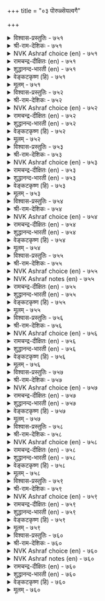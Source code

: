+++
title = "०३ पॊरुळ्सॆयल्वगै"

+++


<details><summary>विश्वास-प्रस्तुतिः - ७५१</summary>

पॊरुळल् लवरैप् पॊरुळागच् चॆय्युम्  
पॊरुळल्लदु इल्लै पॊरुळ्।       ७५१
</details>

<details><summary>श्री-राम-देशिकः - ७५१</summary>

अधिकारः ७६. अर्थर्जनोपायः  
अनर्हानप्यर्हतमान् कर्तुं येन धनेने तु ।  
शक्यते तादृहाद्चित्तात्, अन्यत् किं सार्थकं भवेत् ॥ ७५१॥
</details>

<details><summary>NVK Ashraf choice (en) - ७५१</summary>

०७५१
There is nothing like wealth
To make the worthless worthy.
(P.S. Sundaram)
</details>

<details><summary>रामचन्द्र-दीक्षितः (en) - ७५१</summary>

751\. poruḷ allavaraip poruḷākac ceyyum  
poruḷ allatu, illai poruḷ.

751\. There is nothing else than riches that make insignificant men prominent.  
</details>

<details><summary>शुद्धानन्द-भारती (en) - ७५१</summary>

1\. பொருளல் லவரைப் பொருளாகச் செய்யும்  
பொருளல்லது இல்லை பொருள்.  
Naught exists that can, save wealth  
Make the worthless as men of worth.        751  
</details>

<details><summary>वेङ्कटकृष्ण (हि) - ७५१</summary>

751
धन जो देता है बना, नगण्य को भी गण्य ।  
उसे छोड़ कर मनुज को, गण्य वस्तु नहिं अन्य ॥
  </details>

<details><summary>मूलम् - ७५१</summary>

पॊरुळल् लवरैप् पॊरुळागच् चॆय्युम्  
पॊरुळल्लदु इल्लै पॊरुळ्।       ७५१
</details>

<details><summary>विश्वास-प्रस्तुतिः - ७५२</summary>

इल्लारै ऎल्लारुम् ऎळ्ळुवर् सॆल्वरै  
ऎल्लारुम् सॆय्वर् सिऱप्पु।       ७५२
</details>

<details><summary>श्री-राम-देशिकः - ७५२</summary>

गुणिनं चाप्यर्थहीनं दूषयन्ति नरा भुवि ।  
निर्गुणं चाप्यर्थवन्तं मानयन्ति जनाः सदा ॥ ७५२॥
</details>

<details><summary>NVK Ashraf choice (en) - ७५२</summary>

०७५२
Everyone despises the poor
While the rich are exalted by all.
(P.S. Sundaram), (Satguru Subramuniyaswami)
</details>

<details><summary>रामचन्द्र-दीक्षितः (en) - ७५२</summary>

752\. illārai ellārum eḷḷuvar; celvarai  
ellārum ceyvar, ciṟappu.

752\. All will despise the poor; all will accord honour to the wealthy.  
</details>

<details><summary>शुद्धानन्द-भारती (en) - ७५२</summary>

2\. இல்லாரை எல்லோரும் எள்ளுவர் செல்வரை  
எல்லாரும் செய்வர் சிறப்பு.  
The have-nothing poor all despise  
The men of wealth all raise and praise.        752  
</details>

<details><summary>वेङ्कटकृष्ण (हि) - ७५२</summary>

752
निर्धन लोगो का सभी, करते हैं अपमान ।  
धनवनों का तो सभी, करते हैं सम्मन ॥
  </details>

<details><summary>मूलम् - ७५२</summary>

इल्लारै ऎल्लारुम् ऎळ्ळुवर् सॆल्वरै  
ऎल्लारुम् सॆय्वर् सिऱप्पु।       ७५२
</details>

<details><summary>विश्वास-प्रस्तुतिः - ७५३</summary>

पॊरुळॆन्नुम् पॊय्या विळक्कम् इरुळऱुक्कुम्  
ऎण्णिय तेयत्तुच् चॆण्ड्रु।       ७५३
</details>

<details><summary>श्री-राम-देशिकः - ७५३</summary>

अशाम्यो धनदीपोऽयं गत्वा सर्वत्र सर्वदा ।  
स्वाश्रितानां विरोधाख्यमन्धकारं विनाशयेत् ॥ ७५३॥
</details>

<details><summary>NVK Ashraf choice (en) - ७५३</summary>

०७५३
The unfailing light called wealth can dispel darkness
Even in far reaching lands.
(N.V.K. Ashraf)
</details>

<details><summary>रामचन्द्र-दीक्षितः (en) - ७५३</summary>

753\. poruḷ eṉṉum poyyā viḷakkam, iruḷ aṟukkum-  
eṇṇiya tēyattuc ceṉṟu.

753\. The faultless lamp of riches will dispel the darkness (of trouble) in any country to which it is taken.  
</details>

<details><summary>शुद्धानन्द-भारती (en) - ७५३</summary>

3\. பொருளென்னும் பொய்யா விளக்கம் இருளறுக்கும்  
எண்ணிய தேயத்துச் சென்று.  
Waneless wealth is light that goes  
To every land and gloom removes.        753  
</details>

<details><summary>वेङ्कटकृष्ण (हि) - ७५३</summary>

753
धनरूपी दीपक अमर, देता हुआ प्रकाश ।  
मनचाहा सब देश चल, करता है नम-नाश ॥
  </details>

<details><summary>मूलम् - ७५३</summary>

पॊरुळॆन्नुम् पॊय्या विळक्कम् इरुळऱुक्कुम्  
ऎण्णिय तेयत्तुच् चॆण्ड्रु।       ७५३
</details>

<details><summary>विश्वास-प्रस्तुतिः - ७५४</summary>

अऱन्ईनुम् इन्बमुम् ईनुम् तिऱनऱिन्दु  
तीदिण्ड्रि वन्द पॊरुळ्।       ७५४
</details>

<details><summary>श्री-राम-देशिकः - ७५४</summary>

युक्तमार्गेण नीत्या च यद्धनं समुपार्जितम् ।  
तत्तस्य धर्मं कामं च प्रददाति न संशयः ॥ ७५४॥
</details>

<details><summary>NVK Ashraf choice (en) - ७५४</summary>

०७५४
Wealth acquired sinless and well,
Yields both virtue and happiness.
(P.S. Sundaram)
</details>

<details><summary>रामचन्द्र-दीक्षितः (en) - ७५४</summary>

754\. aṟaṉ īṉum; iṉpamum īṉum;-tiṟaṉ aṟintu,  
tītu iṉṟi vanta poruḷ.

754\. The wealth accumulated justly and without sin will confer virtue and happiness.  
</details>

<details><summary>शुद्धानन्द-भारती (en) - ७५४</summary>

4\. அறன்ஈனும் இன்பமும் ஈனும் திறனறிந்து  
தீதின்றி வந்த பொருள்.  
The blameless wealth from fairest means  
Brings good virtue and also bliss.        754  
</details>

<details><summary>वेङ्कटकृष्ण (हि) - ७५४</summary>

754
पाप-मार्ग को छोड़कर, न्याय रीति को जान ।  
अर्जित धन है सुखद औ’, करता धर्म प्रदान ॥
  </details>

<details><summary>मूलम् - ७५४</summary>

अऱन्ईनुम् इन्बमुम् ईनुम् तिऱनऱिन्दु  
तीदिण्ड्रि वन्द पॊरुळ्।       ७५४
</details>

<details><summary>विश्वास-प्रस्तुतिः - ७५५</summary>

अरुळॊडुम् अन्बॊडुम् वाराप् पॊरुळाक्कम्  
पुल्लार् पुरळ विडल्।       ७५५
</details>

<details><summary>श्री-राम-देशिकः - ७५५</summary>

दयाप्रीती परित्यज्य क्रियमाणं धनार्जनम् ।  
नैवानन्दकरं भूयादिति मत्वा परित्यजेत् ॥ ७५५॥
</details>

<details><summary>NVK Ashraf choice (en) - ७५५</summary>

०७५५
Discard and let go the wealth
Obtained without love and grace.
(N.V.K. Ashraf)
</details>

<details><summary>NVK Ashraf notes (en) - ७५५</summary>

७५५: A short and crisp translations, but not close to original: "Wealth unblessed by giver and taker should not be touched" – (P.S. Sundaram)
</details>

<details><summary>रामचन्द्र-दीक्षितः (en) - ७५५</summary>

755\. aruḷoṭum, aṉpoṭum vārāp poruḷ ākkam  
pullār, puraḷa viṭal!.

755\. Let not the king accept the wealth not acquired through mercy and love.  
</details>

<details><summary>शुद्धानन्द-भारती (en) - ७५५</summary>

5\. அருளொடும் அன்பொடும் வாராப் பொருளாக்கம்  
புல்லார் புரள விடல்.  
Riches devoid of love and grace  
Off with it; it is disgrace!        755  
</details>

<details><summary>वेङ्कटकृष्ण (हि) - ७५५</summary>

755
दया और प्रिय भाव से, प्राप्त नहीं जो वित्त ।  
जाने दो उस लाभ को, जमे न उसपर चित्त ॥
  </details>

<details><summary>मूलम् - ७५५</summary>

अरुळॊडुम् अन्बॊडुम् वाराप् पॊरुळाक्कम्  
पुल्लार् पुरळ विडल्।       ७५५
</details>

<details><summary>विश्वास-प्रस्तुतिः - ७५६</summary>

उऱुबॊरुळुम् उल्गु पॊरुळुम्दन् ऒन्नार्त्  
तॆऱुबॊरुळुम् वेन्दन् पॊरुळ्।       ७५६
</details>

<details><summary>श्री-राम-देशिकः - ७५६</summary>

नाथहीनं धनं घट्टशुल्कमूलागतं धनम् ।  
जितारिसविधावाप्तकरो राज्ञां धनं भवेत् ॥ ७५६॥
</details>

<details><summary>NVK Ashraf choice (en) - ७५६</summary>

०७५६
Unclaimed wealth, spoils of war and wealth from taxes
Are all rulers' wealth. *
(W.H. Drew and J. Lazarus), (Satguru Subramuniyaswami)
</details>

<details><summary>रामचन्द्र-दीक्षितः (en) - ७५६</summary>

756\. uṟu poruḷum, ulku poruḷum, taṉ oṉṉārt  
teṟu poruḷum,-vēntaṉ poruḷ.

756\. Unclaimed wealth, tolls and tributes by the subdued chieftains are the king’s property.  
</details>

<details><summary>शुद्धानन्द-भारती (en) - ७५६</summary>

6\. உறுபொருளும் உல்கு பொருளும்தன் ஒன்னார்த்  
தெறுபொருளும் வேந்தன் பொருள்.  
Escheats, derelicts; spoils of war  
Taxes duties are king's treasure.        756  
</details>

<details><summary>वेङ्कटकृष्ण (हि) - ७५६</summary>

756
धन जिसका वारिस नहीं, धन चूँगी से प्राप्त ।  
विजित शत्रु का भेंट-धन, धन हैं नृप हित आप्त ॥
  </details>

<details><summary>मूलम् - ७५६</summary>

उऱुबॊरुळुम् उल्गु पॊरुळुम्दन् ऒन्नार्त्  
तॆऱुबॊरुळुम् वेन्दन् पॊरुळ्।       ७५६
</details>

<details><summary>विश्वास-प्रस्तुतिः - ७५७</summary>

अरुळॆन्नुम् अन्बीन् कुऴवि पॊरुळॆन्नुम्  
सॆल्वच् चॆविलियाल् उण्डु।       ७५७
</details>

<details><summary>श्री-राम-देशिकः - ७५७</summary>

आकिश्चने जायमानं दयारूपं शिशुं स्वयम् ।  
धनरूपोपमाता तु वर्घयेत् पोषयेदपि ॥ ७५७॥
</details>

<details><summary>NVK Ashraf choice (en) - ७५७</summary>

०७५७
The offspring of love 'graciousness' is nursed
By that generous foster-mother 'wealth'.
(J. Narayanaswamy), (N.V.K. Ashraf)
</details>

<details><summary>रामचन्द्र-दीक्षितः (en) - ७५७</summary>

757\. aruḷ eṉṉum aṉpu īṉ kuḻavi, poruḷ eṉṉum  
celvac ceviliyāl, uṇṭu.

757\. What is mercy, but the child of love? What is wealth, but the nurse of mercy?  
</details>

<details><summary>शुद्धानन्द-भारती (en) - ७५७</summary>

7\. அருளென்னும் அன்பீன் குழவி பொருளென்னும்  
செல்வச் செவிலியால் உண்டு  
Grace the child of love is nourished  
By the wet-nurse of wealth cherished.        757  
</details>

<details><summary>वेङ्कटकृष्ण (हि) - ७५७</summary>

757
जन्माता है प्रेम जो, दयारूप शिशु सुष्ट ।  
पालित हो धन-धाय से, होता है बह पुष्ट ॥
  </details>

<details><summary>मूलम् - ७५७</summary>

अरुळॆन्नुम् अन्बीन् कुऴवि पॊरुळॆन्नुम्  
सॆल्वच् चॆविलियाल् उण्डु।       ७५७
</details>

<details><summary>विश्वास-प्रस्तुतिः - ७५८</summary>

कुण्ड्रेऱि यानैप् पोर् कण्डट्राल् तन्गैत्तॊण्ड्रु  
उण्डागच् चॆय्वान् विनै।       ७५८
</details>

<details><summary>श्री-राम-देशिकः - ७५८</summary>

प्रविशेत् स्वीकृते कार्ये निर्भीतो धनहस्तवान् ।  
गजयुद्धं नगारूढो यथा निर्मयमीक्षते ॥ ७५८॥
</details>

<details><summary>NVK Ashraf choice (en) - ७५८</summary>

०७५८
A wealthy man's undertakings
Are like elephant-fights witnessed from a hill.
(P.S. Sundaram)
</details>

<details><summary>रामचन्द्र-दीक्षितः (en) - ७५८</summary>

758\. kuṉṟu ēṟi, yāṉaip pōr kaṇṭaṟṟāl-taṉ kaittu oṉṟu  
uṇṭākac ceyvāṉ viṉai.

758\. The deeds of the wealthy are like elephant fights witnessed from a hill.  
</details>

<details><summary>शुद्धानन्द-भारती (en) - ७५८</summary>

8\. குன்றேறி யானைப்போர் கண்டற்றால் தன்கைத்தொன்று  
உண்டாகச் செய்வான் வினை.  
Treasures in hand fulfil all things  
Like hill-tuskers the wars of kings.        758  
</details>

<details><summary>वेङ्कटकृष्ण (हि) - ७५८</summary>

758
निज धन रखते हाथ में, करना कोई कार्य ।  
गिरि पर चढ़ गज-समर का, ईक्षण सदृश विचार्य ॥
  </details>

<details><summary>मूलम् - ७५८</summary>

कुण्ड्रेऱि यानैप् पोर् कण्डट्राल् तन्गैत्तॊण्ड्रु  
उण्डागच् चॆय्वान् विनै।       ७५८
</details>

<details><summary>विश्वास-प्रस्तुतिः - ७५९</summary>

सॆय्ग पॊरुळैच् चॆऱुनर् सॆरुक्कऱुक्कुम्  
ऎह्ह³दनिऱ्कूरिय तिल्।       ७५९
</details>

<details><summary>श्री-राम-देशिकः - ७५९</summary>

क्रूरायुधो वित्तसमः शत्रुगर्वविनाशकः ।  
द्र्ष्टुं न शक्यते लोके तस्माद्धनमुपार्जय ॥ ७५९॥
</details>

<details><summary>NVK Ashraf choice (en) - ७५९</summary>

०७५९
Stock wealth: no steel sharper than that
To cut down your foe's pride.
(P.S. Sundaram)
</details>

<details><summary>रामचन्द्र-दीक्षितः (en) - ७५९</summary>

759\. ceyka poruḷai! ceṟunar cerukku aṟukkum  
eḵku ataṉiṉ kūriyatu il.

759\. Store up wealth; no other weapon is sharper than that to destroy the enemy’s pride.  
</details>

<details><summary>शुद्धानन्द-भारती (en) - ७५९</summary>

9\. செய்க பொருளை செறுநர் செருக்கறுக்கும்  
எஃகதனிற் கூரியது இல்  
Make wealth; there is no sharper steel  
The insolence of foes to quell.        759  
</details>

<details><summary>वेङ्कटकृष्ण (हि) - ७५९</summary>

759
शत्रु-गर्व को चिरने, तेज शास्त्र जो सिद्ध ।  
धन से बढ़ कर है नहीं, सो संग्रह कर वित्त ॥
  </details>

<details><summary>मूलम् - ७५९</summary>

सॆय्ग पॊरुळैच् चॆऱुनर् सॆरुक्कऱुक्कुम्  
ऎह्ह³दनिऱ्कूरिय तिल्।       ७५९
</details>

<details><summary>विश्वास-प्रस्तुतिः - ७६०</summary>

ऒण्बॊरुळ् काऴ्प्प इयट्रियार्क्कु ऎण्बॊरुळ्  
एनै इरण्डुम् ऒरुङ्गु।       ७६०
</details>

<details><summary>श्री-राम-देशिकः - ७६०</summary>

सम्पाद्य पुष्कलं वित्तं धर्ममार्गेण तिष्ठतः ।  
अर्थकामौ स्वतस्तस्य सिद्धयतः पृथिवीतले ॥ ७६०॥
</details>

<details><summary>NVK Ashraf choice (en) - ७६०</summary>

०७६०
He who makes glorious wealth in plenty,
Gains the other two treasures together. *
(M.S. Poornalingam Pillai)
</details>

<details><summary>NVK Ashraf notes (en) - ७६०</summary>

७६०. The other two of Trivarga: i.e. Virtue and Love.
</details>

<details><summary>रामचन्द्र-दीक्षितः (en) - ७६०</summary>

760\. oṇ poruḷ kāḻppa iyaṟṟiyārkku, eṇ poruḷ-  
ēṉai iraṇṭum oruṅku.

760\. Amass wealth by lawful means; the other two (virtue and happiness) will follow.  
</details>

<details><summary>शुद्धानन्द-भारती (en) - ७६०</summary>

10\. ஒண்பொருள் காழ்ப்ப இயற்றியார்க்கு எண்பொருள்  
ஏனை இரண்டும் ஒருங்கு          
They have joy and virtue at hand  
Who acquire treasures abundant.        760  
</details>

<details><summary>वेङ्कटकृष्ण (हि) - ७६०</summary>

760
धर्म, काम दोनों सुलभ, मिलते हैं इक साथ ।  
न्यायार्जित धन प्रचुर हो, लगता जिसके हाथ ॥
  </details>

<details><summary>मूलम् - ७६०</summary>

ऒण्बॊरुळ् काऴ्प्प इयट्रियार्क्कु ऎण्बॊरुळ्  
एनै इरण्डुम् ऒरुङ्गु।       ७६०
</details>
